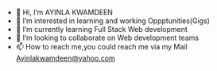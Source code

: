 - 👋 Hi, I’m AYINLA KWAMDEEN
- 👀 I’m interested in learning and working Oppptunities(Gigs)
- 🌱 I’m currently learning Full Stack Web development
- 💞️ I’m looking to collaborate on Web development teams
- 📫 How to reach me,you could reach me via my Mail Ayinlakwamdeen@yahoo.com

<!---
ayinla7/ayinla7 is a ✨ special ✨ repository because its `README.md` (this file) appears on your GitHub profile.
You can click the Preview link to take a look at your changes.
--->
